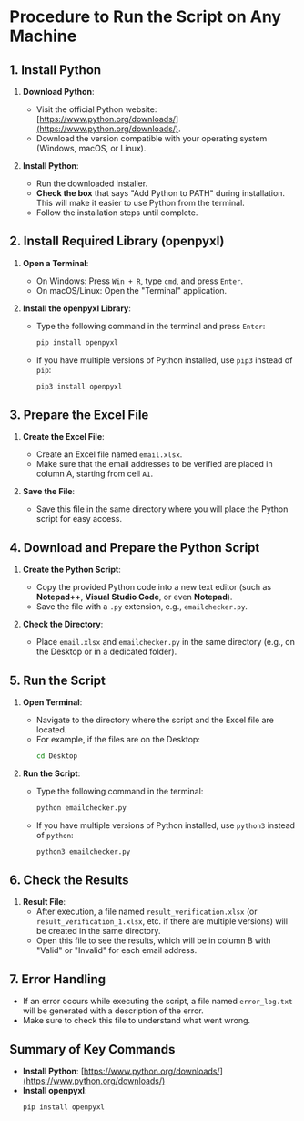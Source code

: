 # Procedure to Run the Script on Any Machine

## 1. Install Python
1. **Download Python**:
   - Visit the official Python website: [https://www.python.org/downloads/](https://www.python.org/downloads/).
   - Download the version compatible with your operating system (Windows, macOS, or Linux).

2. **Install Python**:
   - Run the downloaded installer.
   - **Check the box** that says "Add Python to PATH" during installation. This will make it easier to use Python from the terminal.
   - Follow the installation steps until complete.

## 2. Install Required Library (openpyxl)
1. **Open a Terminal**:
   - On Windows: Press `Win + R`, type `cmd`, and press `Enter`.
   - On macOS/Linux: Open the "Terminal" application.

2. **Install the openpyxl Library**:
   - Type the following command in the terminal and press `Enter`:
     ```sh
     pip install openpyxl
     ```
   - If you have multiple versions of Python installed, use `pip3` instead of `pip`:
     ```sh
     pip3 install openpyxl
     ```

## 3. Prepare the Excel File
1. **Create the Excel File**:
   - Create an Excel file named `email.xlsx`.
   - Make sure that the email addresses to be verified are placed in column A, starting from cell `A1`.

2. **Save the File**:
   - Save this file in the same directory where you will place the Python script for easy access.

## 4. Download and Prepare the Python Script
1. **Create the Python Script**:
   - Copy the provided Python code into a new text editor (such as **Notepad++**, **Visual Studio Code**, or even **Notepad**).
   - Save the file with a `.py` extension, e.g., `emailchecker.py`.

2. **Check the Directory**:
   - Place `email.xlsx` and `emailchecker.py` in the same directory (e.g., on the Desktop or in a dedicated folder).

## 5. Run the Script
1. **Open Terminal**:
   - Navigate to the directory where the script and the Excel file are located.
   - For example, if the files are on the Desktop:
     ```sh
     cd Desktop
     ```
   
2. **Run the Script**:
   - Type the following command in the terminal:
     ```sh
     python emailchecker.py
     ```
   - If you have multiple versions of Python installed, use `python3` instead of `python`:
     ```sh
     python3 emailchecker.py
     ```

## 6. Check the Results
1. **Result File**:
   - After execution, a file named `result_verification.xlsx` (or `result_verification_1.xlsx`, etc. if there are multiple versions) will be created in the same directory.
   - Open this file to see the results, which will be in column B with "Valid" or "Invalid" for each email address.

## 7. Error Handling
- If an error occurs while executing the script, a file named `error_log.txt` will be generated with a description of the error.
- Make sure to check this file to understand what went wrong.

## Summary of Key Commands
- **Install Python**: [https://www.python.org/downloads/](https://www.python.org/downloads/)
- **Install openpyxl**:
  ```sh
  pip install openpyxl
